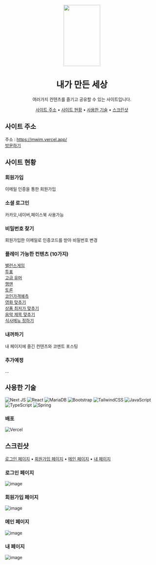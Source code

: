 <p align="center"><img src="https://user-images.githubusercontent.com/59051855/183535054-97d39276-2396-4b15-99f1-fd1d99c147bc.png"  width="120" height="200"/></p>
<div align="center">
 <h1>내가 만든 세상</h1>
 여러가지 컨텐츠를 즐기고 공유할 수 있는 사이트입니다.
 <p>
    <a href="#사이트-주소">사이트 주소</a> •
    <a href="#사이트-현황">사이트 현황</a> •
    <a href="#사용한-기술">사용한 기술</a> •
    <a href="#스크린샷">스크린샷</a>
 </p>
</div>

## 사이트 주소
주소 : https://mwim.vercel.app/  
[방문하기](https://mwim.vercel.app/)

## 사이트 현황
### 회원가입 
이메일 인증을 통한 회원가입
### 소셜 로그인
카카오,네이버,페이스북 사용가능
### 비밀번호 찾기
회원가입한 이메일로 인증코드를 받아 비밀번호 변경

### 플레이 가능한 컨텐츠 (10가지)
[밸런스게임](https://mwim.vercel.app/play/balance/0)  
[투표](https://mwim.vercel.app/play/vote/0)  
[고급 유머](https://mwim.vercel.app/play/joke/0)  
[행맨](https://mwim.vercel.app/play/hangman/hangman)  
[토론](https://mwim.vercel.app/play/debate/0)  
[코인가격예측](https://mwim.vercel.app/play/coin/guessCoin)  
[영화 맞추기](https://mwim.vercel.app/play/guess_movie/movie)  
[상품 최저가 맞추기](https://mwim.vercel.app/play/guess_price/price)  
[음악 제목 맞추기](https://mwim.vercel.app/play/guess_music/music)  
[식사메뉴 정하기](https://mwim.vercel.app/play/pick_menu/meal)

### 내꺼하기
내 페이지에 즐긴 컨텐츠와 코멘트 포스팅

### 추가예정
...

## 사용한 기술
![Next JS](https://img.shields.io/badge/Next-black?style=for-the-badge&logo=next.js&logoColor=white)
![React](https://img.shields.io/badge/react-%2320232a.svg?style=for-the-badge&logo=react&logoColor=%2361DAFB)
![MariaDB](https://img.shields.io/badge/MariaDB-003545?style=for-the-badge&logo=mariadb&logoColor=white)
![Bootstrap](https://img.shields.io/badge/bootstrap-%23563D7C.svg?style=for-the-badge&logo=bootstrap&logoColor=white)
![TailwindCSS](https://img.shields.io/badge/tailwindcss-%2338B2AC.svg?style=for-the-badge&logo=tailwind-css&logoColor=white)
![JavaScript](https://img.shields.io/badge/javascript-%23323330.svg?style=for-the-badge&logo=javascript&logoColor=%23F7DF1E)
![TypeScript](https://img.shields.io/badge/typescript-%23007ACC.svg?style=for-the-badge&logo=typescript&logoColor=white)
![Spring](https://img.shields.io/badge/spring-%236DB33F.svg?style=for-the-badge&logo=spring&logoColor=white)
### 배포
![Vercel](https://img.shields.io/badge/vercel-%23000000.svg?style=for-the-badge&logo=vercel&logoColor=white)



## 스크린샷
<a href="#로그인-페이지">로그인 페이지</a> •
<a href="#회원가입-페이지">회원가입 페이지</a> •
<a href="#메인-페이지">메인 페이지</a> •
<a href="#내-페이지">내 페이지</a> 
### 로그인 페이지

![image](https://user-images.githubusercontent.com/59051855/183540088-c6a99ea5-07c5-43e1-acff-a0234a36ac34.png)

### 회원가입 페이지
![image](https://user-images.githubusercontent.com/59051855/183540277-d2052c28-dc77-40c4-912f-58d430731d04.png)

### 메인 페이지
![image](https://user-images.githubusercontent.com/59051855/183540381-74bd2df2-f1e6-4fe8-be58-72d1e8991f81.png)

### 내 페이지
![image](https://user-images.githubusercontent.com/59051855/183540587-5cc7025a-2945-4aa3-a7b7-bdf1bc9333c8.png)



